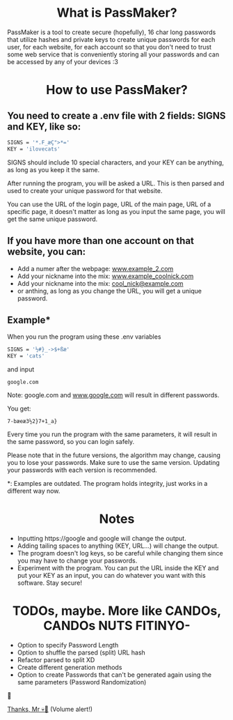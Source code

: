 <h1 align="center">
What is PassMaker?
</h1>

<p>
  PassMaker is a tool to create secure (hopefully), 16 char long passwords that utilize hashes and private keys to create unique passwords for each user, for each website, for each account so that you don't need to trust some web service that is conveniently storing all your passwords and can be accessed by any of your devices :3
</p>

<h1 align="center">
  How to use PassMaker?
</h1>

## You need to create a .env file with 2 fields: SIGNS and KEY, like so:


```bash
SIGNS = '*.F_æÇ">*='
KEY = 'ilovecats'
```
SIGNS should include 10 special characters, and your KEY can be anything, as long as you keep it the same.

After running the program, you will be asked a URL. This is then parsed and used to create your unique password for that website.

You can use the URL of the login page, URL of the main page, URL of a specific page, it doesn't matter as long as you input the same page, you will get the same unique password.

## If you have more than one account on that website, you can:

* Add a numer after the webpage: www.example_2.com
* Add your nickname into the mix: www.example_coolnick.com
* Add your nickname into the mix: cool_nick@example.com
* or anthing, as long as you change the URL, you will get a unique password.

##  Example*

When you run the program using these .env variables


```bash
SIGNS = '½#}_->$+ßæ'
KEY = 'cats'
```
and input 

```
google.com
```

Note: google.com and www.google.com will result in different passwords.

You get:
```
7-bæeæ3½2}7+1_a}
```
Every time you run the program with the same parameters, it will result in the same password, so you can login safely.


Please note that in the future versions, the algorithm may change, causing you to lose your passwords. Make sure to use the same version. Updating your passwords with each version is recommended.


*: Examples are outdated. The program holds integrity, just works in a different way now.


<h1 align="center">
  Notes
</h1>

* Inputting https://google and google will change the output.
* Adding tailing spaces to anything (KEY, URL...) will change the output.
* The program doesn't log keys, so be careful while changing them since you may have to change your passwords.
* Experiment with the program. You can put the URL inside the KEY and put your KEY as an input, you can do whatever you want with this software. Stay secure!


<h1 align="center">
  TODOs, maybe. More like CANDOs, CANDOs NUTS FITINYO-
</h1>

* Option to specify Password Length
* Option to shuffle the parsed (split) URL hash
* Refactor parsed to split XD
* Create different generation methods
* Option to create Passwords that can't be generated again using the same parameters (Password Randomization)

🍪

[Thanks, Mr 💀🎺](https://xn--rl8hlm.tk/) (Volume alert!)
